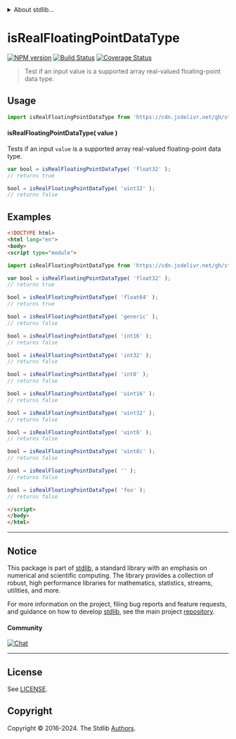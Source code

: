 <!--

@license Apache-2.0

Copyright (c) 2024 The Stdlib Authors.

Licensed under the Apache License, Version 2.0 (the "License");
you may not use this file except in compliance with the License.
You may obtain a copy of the License at

   http://www.apache.org/licenses/LICENSE-2.0

Unless required by applicable law or agreed to in writing, software
distributed under the License is distributed on an "AS IS" BASIS,
WITHOUT WARRANTIES OR CONDITIONS OF ANY KIND, either express or implied.
See the License for the specific language governing permissions and
limitations under the License.

-->


<details>
  <summary>
    About stdlib...
  </summary>
  <p>We believe in a future in which the web is a preferred environment for numerical computation. To help realize this future, we've built stdlib. stdlib is a standard library, with an emphasis on numerical and scientific computation, written in JavaScript (and C) for execution in browsers and in Node.js.</p>
  <p>The library is fully decomposable, being architected in such a way that you can swap out and mix and match APIs and functionality to cater to your exact preferences and use cases.</p>
  <p>When you use stdlib, you can be absolutely certain that you are using the most thorough, rigorous, well-written, studied, documented, tested, measured, and high-quality code out there.</p>
  <p>To join us in bringing numerical computing to the web, get started by checking us out on <a href="https://github.com/stdlib-js/stdlib">GitHub</a>, and please consider <a href="https://opencollective.com/stdlib">financially supporting stdlib</a>. We greatly appreciate your continued support!</p>
</details>

# isRealFloatingPointDataType

[![NPM version][npm-image]][npm-url] [![Build Status][test-image]][test-url] [![Coverage Status][coverage-image]][coverage-url] <!-- [![dependencies][dependencies-image]][dependencies-url] -->

> Test if an input value is a supported array real-valued floating-point data type.

<!-- Section to include introductory text. Make sure to keep an empty line after the intro `section` element and another before the `/section` close. -->

<section class="intro">

</section>

<!-- /.intro -->

<!-- Package usage documentation. -->



<section class="usage">

## Usage

<!-- eslint-disable id-length -->

```javascript
import isRealFloatingPointDataType from 'https://cdn.jsdelivr.net/gh/stdlib-js/array-base-assert-is-real-floating-point-data-type@v0.2.1-esm/index.mjs';
```

#### isRealFloatingPointDataType( value )

Tests if an input `value` is a supported array real-valued floating-point data type.

<!-- eslint-disable id-length -->

```javascript
var bool = isRealFloatingPointDataType( 'float32' );
// returns true

bool = isRealFloatingPointDataType( 'uint32' );
// returns false
```

</section>

<!-- /.usage -->

<!-- Package usage notes. Make sure to keep an empty line after the `section` element and another before the `/section` close. -->

<section class="notes">

</section>

<!-- /.notes -->

<!-- Package usage examples. -->

<section class="examples">

## Examples

<!-- eslint-disable id-length -->

<!-- eslint no-undef: "error" -->

```html
<!DOCTYPE html>
<html lang="en">
<body>
<script type="module">

import isRealFloatingPointDataType from 'https://cdn.jsdelivr.net/gh/stdlib-js/array-base-assert-is-real-floating-point-data-type@v0.2.1-esm/index.mjs';

var bool = isRealFloatingPointDataType( 'float32' );
// returns true

bool = isRealFloatingPointDataType( 'float64' );
// returns true

bool = isRealFloatingPointDataType( 'generic' );
// returns false

bool = isRealFloatingPointDataType( 'int16' );
// returns false

bool = isRealFloatingPointDataType( 'int32' );
// returns false

bool = isRealFloatingPointDataType( 'int8' );
// returns false

bool = isRealFloatingPointDataType( 'uint16' );
// returns false

bool = isRealFloatingPointDataType( 'uint32' );
// returns false

bool = isRealFloatingPointDataType( 'uint8' );
// returns false

bool = isRealFloatingPointDataType( 'uint8c' );
// returns false

bool = isRealFloatingPointDataType( '' );
// returns false

bool = isRealFloatingPointDataType( 'foo' );
// returns false

</script>
</body>
</html>
```

</section>

<!-- /.examples -->

<!-- Section to include cited references. If references are included, add a horizontal rule *before* the section. Make sure to keep an empty line after the `section` element and another before the `/section` close. -->

<section class="references">

</section>

<!-- /.references -->

<!-- Section for related `stdlib` packages. Do not manually edit this section, as it is automatically populated. -->

<section class="related">

</section>

<!-- /.related -->

<!-- Section for all links. Make sure to keep an empty line after the `section` element and another before the `/section` close. -->


<section class="main-repo" >

* * *

## Notice

This package is part of [stdlib][stdlib], a standard library with an emphasis on numerical and scientific computing. The library provides a collection of robust, high performance libraries for mathematics, statistics, streams, utilities, and more.

For more information on the project, filing bug reports and feature requests, and guidance on how to develop [stdlib][stdlib], see the main project [repository][stdlib].

#### Community

[![Chat][chat-image]][chat-url]

---

## License

See [LICENSE][stdlib-license].


## Copyright

Copyright &copy; 2016-2024. The Stdlib [Authors][stdlib-authors].

</section>

<!-- /.stdlib -->

<!-- Section for all links. Make sure to keep an empty line after the `section` element and another before the `/section` close. -->

<section class="links">

[npm-image]: http://img.shields.io/npm/v/@stdlib/array-base-assert-is-real-floating-point-data-type.svg
[npm-url]: https://npmjs.org/package/@stdlib/array-base-assert-is-real-floating-point-data-type

[test-image]: https://github.com/stdlib-js/array-base-assert-is-real-floating-point-data-type/actions/workflows/test.yml/badge.svg?branch=v0.2.1
[test-url]: https://github.com/stdlib-js/array-base-assert-is-real-floating-point-data-type/actions/workflows/test.yml?query=branch:v0.2.1

[coverage-image]: https://img.shields.io/codecov/c/github/stdlib-js/array-base-assert-is-real-floating-point-data-type/main.svg
[coverage-url]: https://codecov.io/github/stdlib-js/array-base-assert-is-real-floating-point-data-type?branch=main

<!--

[dependencies-image]: https://img.shields.io/david/stdlib-js/array-base-assert-is-real-floating-point-data-type.svg
[dependencies-url]: https://david-dm.org/stdlib-js/array-base-assert-is-real-floating-point-data-type/main

-->

[chat-image]: https://img.shields.io/gitter/room/stdlib-js/stdlib.svg
[chat-url]: https://app.gitter.im/#/room/#stdlib-js_stdlib:gitter.im

[stdlib]: https://github.com/stdlib-js/stdlib

[stdlib-authors]: https://github.com/stdlib-js/stdlib/graphs/contributors

[umd]: https://github.com/umdjs/umd
[es-module]: https://developer.mozilla.org/en-US/docs/Web/JavaScript/Guide/Modules

[deno-url]: https://github.com/stdlib-js/array-base-assert-is-real-floating-point-data-type/tree/deno
[deno-readme]: https://github.com/stdlib-js/array-base-assert-is-real-floating-point-data-type/blob/deno/README.md
[umd-url]: https://github.com/stdlib-js/array-base-assert-is-real-floating-point-data-type/tree/umd
[umd-readme]: https://github.com/stdlib-js/array-base-assert-is-real-floating-point-data-type/blob/umd/README.md
[esm-url]: https://github.com/stdlib-js/array-base-assert-is-real-floating-point-data-type/tree/esm
[esm-readme]: https://github.com/stdlib-js/array-base-assert-is-real-floating-point-data-type/blob/esm/README.md
[branches-url]: https://github.com/stdlib-js/array-base-assert-is-real-floating-point-data-type/blob/main/branches.md

[stdlib-license]: https://raw.githubusercontent.com/stdlib-js/array-base-assert-is-real-floating-point-data-type/main/LICENSE

</section>

<!-- /.links -->
